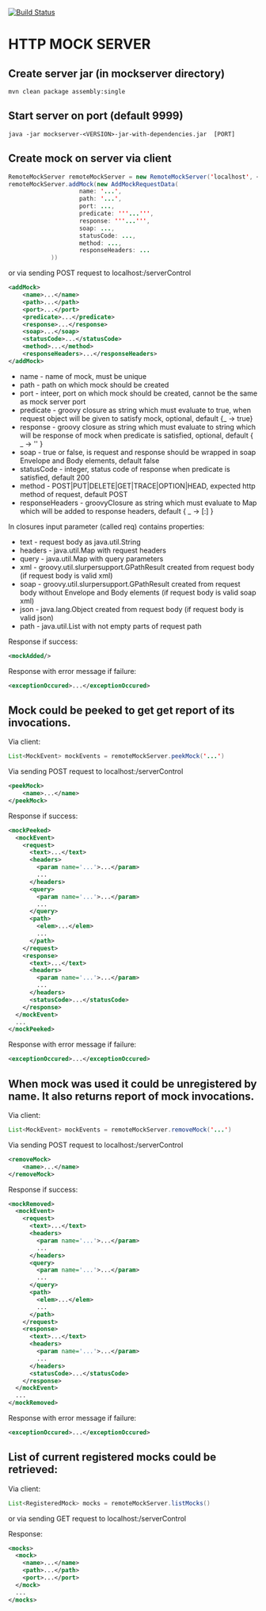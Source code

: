 [![Build Status](https://img.shields.io/travis/TouK/http-mock-server/master.svg?style=flat)](https://travis-ci.org/TouK/http-mock-server)

# HTTP MOCK SERVER

## Create server jar (in mockserver directory)

```
mvn clean package assembly:single
```

## Start server on port (default 9999)

```
java -jar mockserver-<VERSION>-jar-with-dependencies.jar  [PORT]
```

## Create mock on server via client

```java
RemoteMockServer remoteMockServer = new RemoteMockServer('localhost', <PORT>)
remoteMockServer.addMock(new AddMockRequestData(
                    name: '...',
                    path: '...',
                    port: ...,
                    predicate: '''...''',
                    response: '''...''',
                    soap: ...,
                    statusCode: ...,
                    method: ...,
                    responseHeaders: ...
            ))
```
  
or via sending POST request to localhost:<PORT>/serverControl


```xml
<addMock>
    <name>...</name>
    <path>...</path>
    <port>...</port>
    <predicate>...</predicate>
    <response>...</response>
    <soap>...</soap>
    <statusCode>...</statusCode>
    <method>...</method>
    <responseHeaders>...</responseHeaders>
</addMock>
```

* name - name of mock, must be unique
* path - path on which mock should be created
* port - inteer, port on which mock should be created, cannot be the same as mock server port
* predicate - groovy closure as string which must evaluate to true, when request object will be given to satisfy mock, optional, default {_ -> true}
* response - groovy closure as string which must evaluate to string which will be response of mock when predicate is satisfied, optional, default { _ -> '' }
* soap - true or false, is request and response should be wrapped in soap Envelope and Body elements, default false
* statusCode - integer, status code of response when predicate is satisfied, default 200
* method - POST|PUT|DELETE|GET|TRACE|OPTION|HEAD, expected http method of request, default POST
* responseHeaders - groovyClosure as string which must evaluate to Map which will be added to response headers, default { _ -> [:] }

In closures input parameter (called req) contains properties:


* text - request body as java.util.String
* headers - java.util.Map with request headers
* query - java.util.Map with query parameters
* xml - groovy.util.slurpersupport.GPathResult created from request body (if request body is valid xml)
* soap - groovy.util.slurpersupport.GPathResult created from request body without Envelope and Body elements (if request body is valid soap xml)
* json - java.lang.Object created from request body (if request body is valid json)
* path - java.util.List<String> with not empty parts of request path 

Response if success:

```xml
<mockAdded/>
```

Response with error message if failure:

```xml
<exceptionOccured>...</exceptionOccured>
```

## Mock could be peeked to get get report of its invocations.
Via client:

```java
List<MockEvent> mockEvents = remoteMockServer.peekMock('...')
```

Via sending POST request to localhost:<PORT>/serverControl

```xml
<peekMock>
    <name>...</name>
</peekMock>
```

Response if success:

```xml
<mockPeeked>
  <mockEvent>
    <request>
      <text>...</text>
      <headers>
        <param name='...'>...</param>
        ...
      </headers>
      <query>
        <param name='...'>...</param>
        ...
      </query>
      <path>
        <elem>...</elem>
        ...
      </path>
    </request>
    <response>
      <text>...</text>
      <headers>
        <param name='...'>...</param>
        ...
      </headers>
      <statusCode>...</statusCode>
    </response>
  </mockEvent>
  ...
</mockPeeked>
```

Response with error message if failure:

```xml
<exceptionOccured>...</exceptionOccured>
```

## When mock was used it could be unregistered by name. It also returns report of mock invocations.
Via client:

```java
List<MockEvent> mockEvents = remoteMockServer.removeMock('...')
```

Via sending POST request to localhost:<PORT>/serverControl

```xml
<removeMock>
    <name>...</name>
</removeMock>
```

Response if success:

```xml
<mockRemoved>
  <mockEvent>
    <request>
      <text>...</text>
      <headers>
        <param name='...'>...</param>
        ...
      </headers>
      <query>
        <param name='...'>...</param>
        ...
      </query>
      <path>
        <elem>...</elem>
        ...
      </path>
    </request>
    <response>
      <text>...</text>
      <headers>
        <param name='...'>...</param>
        ...
      </headers>
      <statusCode>...</statusCode>
    </response>
  </mockEvent>
  ...
</mockRemoved>
```

Response with error message if failure:

```xml
<exceptionOccured>...</exceptionOccured>
```


## List of current registered mocks could be retrieved:
Via client:

```java
List<RegisteredMock> mocks = remoteMockServer.listMocks()
```

or via sending GET request to localhost:<PORT>/serverControl

Response:

```xml
<mocks>
  <mock>
    <name>...</name>
    <path>...</path>
    <port>...</port>
  </mock>
  ...
</mocks>
```
